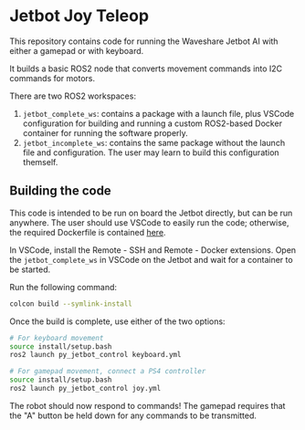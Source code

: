 # Jetbot Joy Teleop

This repository contains code for running the Waveshare Jetbot AI with either a gamepad or with keyboard.

It builds a basic ROS2 node that converts movement commands into I2C commands for motors.

There are two ROS2 workspaces:
1. `jetbot_complete_ws`: contains a package with a launch file, plus VSCode configuration for building and running a custom ROS2-based Docker container for running the software properly.
2. `jetbot_incomplete_ws`: contains the same package without the launch file and configuration. The user may learn to build this configuration themself.

## Building the code

This code is intended to be run on board the Jetbot directly, but can be run anywhere. The user should use VSCode to easily run the code; otherwise, the required Dockerfile is contained [here](./jetbot_complete_ws/.devcontainer/Dockerfile).

In VSCode, install the Remote - SSH and Remote - Docker extensions.
Open the `jetbot_complete_ws` in VSCode on the Jetbot and wait for a container to be started.

Run the following command:

```bash
colcon build --symlink-install
```

Once the build is complete, use either of the two options:

```bash
# For keyboard movement
source install/setup.bash
ros2 launch py_jetbot_control keyboard.yml

# For gamepad movement, connect a PS4 controller
source install/setup.bash
ros2 launch py_jetbot_control joy.yml
```

The robot should now respond to commands! The gamepad requires that the "A" button be held down for any commands to be transmitted.
